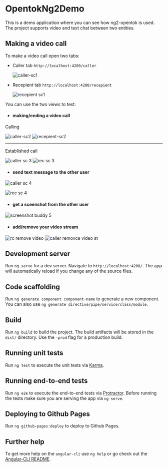 # OpentokNg2Demo
This is a demo application where you can see how ng2-opentok is used. The project supports video and text chat between two entities.

## Making a video call

To make a video call open two tabs:
  * Caller tab `http://localhost:4200/caller`
 
    ![caller-sc1](https://user-images.githubusercontent.com/4194546/33480016-9d64ff04-d68f-11e7-98bb-3ae7d1199af1.png)

  * Recepient tab `http://localhost:4200/recepient`
 
    ![recepient sc1](https://user-images.githubusercontent.com/4194546/33479739-7f81d51c-d68e-11e7-811e-390cf09bef32.png)

You can use the two views to test:

 * #### making/ending a video call
  
  Calling
  
![caller-sc2](https://user-images.githubusercontent.com/4194546/33479780-a6b8dd88-d68e-11e7-8341-8c56af080322.png)
![recepient-sc2](https://user-images.githubusercontent.com/4194546/33479798-b6ad33a6-d68e-11e7-8000-9f4199a076e9.png)

------- 

Established call

![caller sc 3](https://user-images.githubusercontent.com/4194546/33479816-c6bbee72-d68e-11e7-945c-0088e489f47f.png)
![rec sc 3](https://user-images.githubusercontent.com/4194546/33479820-c869f55c-d68e-11e7-80e3-e55efcd63709.png)

* #### send text message to the other user

![caller sc 4](https://user-images.githubusercontent.com/4194546/33479854-f18df4c4-d68e-11e7-9b01-a70b82fd4454.png)

![rec sc 4](https://user-images.githubusercontent.com/4194546/33479863-f6d7d24c-d68e-11e7-8c16-d48c54f99ef2.png)

* #### get a sceenshot from the other user

![screenshot buddy 5](https://user-images.githubusercontent.com/4194546/33479912-2cc8a890-d68f-11e7-8af6-0d211bdb3417.png)

 * #### add/remove your video stream
 
 ![rc remove video](https://user-images.githubusercontent.com/4194546/33479979-7251af9c-d68f-11e7-8211-d354f17d5a29.png)
![caller removce video st](https://user-images.githubusercontent.com/4194546/33479978-6fdd2732-d68f-11e7-9e7a-7bff8926e518.png)

## Development server
Run `ng serve` for a dev server. Navigate to `http://localhost:4200/`. The app will automatically reload if you change any of the source files.

## Code scaffolding

Run `ng generate component component-name` to generate a new component. You can also use `ng generate directive/pipe/service/class/module`.

## Build

Run `ng build` to build the project. The build artifacts will be stored in the `dist/` directory. Use the `-prod` flag for a production build.

## Running unit tests

Run `ng test` to execute the unit tests via [Karma](https://karma-runner.github.io).

## Running end-to-end tests

Run `ng e2e` to execute the end-to-end tests via [Protractor](http://www.protractortest.org/).
Before running the tests make sure you are serving the app via `ng serve`.

## Deploying to Github Pages

Run `ng github-pages:deploy` to deploy to Github Pages.

## Further help

To get more help on the `angular-cli` use `ng help` or go check out the [Angular-CLI README](https://github.com/angular/angular-cli/blob/master/README.md).
